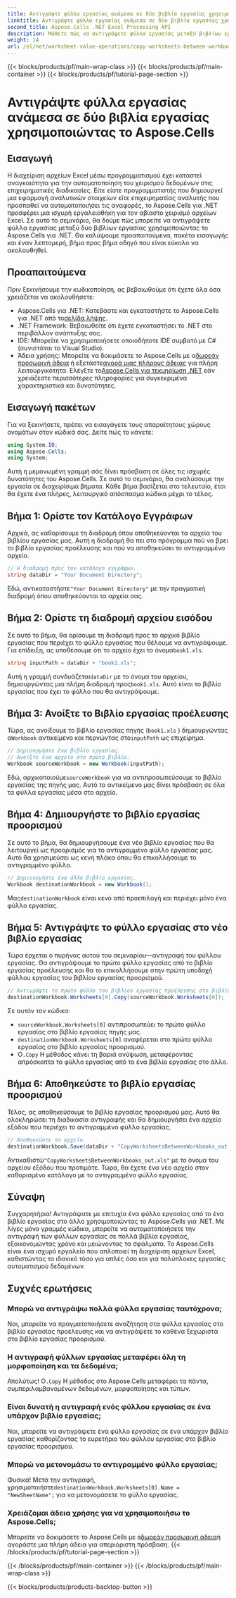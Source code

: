 ```yaml
---
title: Αντιγράψτε φύλλα εργασίας ανάμεσα σε δύο βιβλία εργασίας χρησιμοποιώντας το Aspose.Cells
linktitle: Αντιγράψτε φύλλα εργασίας ανάμεσα σε δύο βιβλία εργασίας χρησιμοποιώντας το Aspose.Cells
second_title: Aspose.Cells .NET Excel Processing API
description: Μάθετε πώς να αντιγράφετε φύλλα εργασίας μεταξύ βιβλίων εργασίας του Excel χρησιμοποιώντας το Aspose.Cells για .NET σε αυτόν τον αναλυτικό, βήμα προς βήμα εκμάθηση. Ιδανικό για αυτοματοποίηση διαδικασιών Excel.
weight: 14
url: /el/net/worksheet-value-operations/copy-worksheets-between-workbooks/
---
```


{{< blocks/products/pf/main-wrap-class >}}
{{< blocks/products/pf/main-container >}}
{{< blocks/products/pf/tutorial-page-section >}}

# Αντιγράψτε φύλλα εργασίας ανάμεσα σε δύο βιβλία εργασίας χρησιμοποιώντας το Aspose.Cells

## Εισαγωγή
Η διαχείριση αρχείων Excel μέσω προγραμματισμού έχει καταστεί αναγκαιότητα για την αυτοματοποίηση του χειρισμού δεδομένων στις επιχειρηματικές διαδικασίες. Είτε είστε προγραμματιστής που δημιουργεί μια εφαρμογή αναλυτικών στοιχείων είτε επιχειρηματίας αναλυτής που προσπαθεί να αυτοματοποιήσει τις αναφορές, το Aspose.Cells για .NET προσφέρει μια ισχυρή εργαλειοθήκη για τον αβίαστο χειρισμό αρχείων Excel. Σε αυτό το σεμινάριο, θα δούμε πώς μπορείτε να αντιγράψετε φύλλα εργασίας μεταξύ δύο βιβλίων εργασίας χρησιμοποιώντας το Aspose.Cells για .NET. Θα καλύψουμε προαπαιτούμενα, πακέτα εισαγωγής και έναν λεπτομερή, βήμα προς βήμα οδηγό που είναι εύκολο να ακολουθηθεί.
## Προαπαιτούμενα
Πριν ξεκινήσουμε την κωδικοποίηση, ας βεβαιωθούμε ότι έχετε όλα όσα χρειάζεται να ακολουθήσετε:
-  Aspose.Cells για .NET: Κατεβάστε και εγκαταστήστε το Aspose.Cells για .NET από το[σελίδα λήψης](https://releases.aspose.com/cells/net/).
- .NET Framework: Βεβαιωθείτε ότι έχετε εγκαταστήσει το .NET στο περιβάλλον ανάπτυξης σας.
- IDE: Μπορείτε να χρησιμοποιήσετε οποιοδήποτε IDE συμβατό με C# (συνιστάται το Visual Studio).
-  Άδεια χρήσης: Μπορείτε να δοκιμάσετε το Aspose.Cells με α[δωρεάν προσωρινή άδεια](https://purchase.aspose.com/temporary-license/) ή εξετάστε[αγορά μιας πλήρους άδειας](https://purchase.aspose.com/buy) για πλήρη λειτουργικότητα.
 Ελέγξτε το[Aspose.Cells για τεκμηρίωση .NET](https://reference.aspose.com/cells/net/) εάν χρειάζεστε περισσότερες πληροφορίες για συγκεκριμένα χαρακτηριστικά και δυνατότητες.
## Εισαγωγή πακέτων
Για να ξεκινήσετε, πρέπει να εισαγάγετε τους απαραίτητους χώρους ονομάτων στον κώδικά σας. Δείτε πώς το κάνετε:
```csharp
using System.IO;
using Aspose.Cells;
using System;
```
Αυτή η μεμονωμένη γραμμή σάς δίνει πρόσβαση σε όλες τις ισχυρές δυνατότητες του Aspose.Cells.
Σε αυτό το σεμινάριο, θα αναλύσουμε την εργασία σε διαχειρίσιμα βήματα. Κάθε βήμα βασίζεται στο τελευταίο, έτσι θα έχετε ένα πλήρες, λειτουργικό απόσπασμα κώδικα μέχρι το τέλος.
## Βήμα 1: Ορίστε τον Κατάλογο Εγγράφων
Αρχικά, ας καθορίσουμε τη διαδρομή όπου αποθηκεύονται τα αρχεία του βιβλίου εργασίας μας. Αυτή η διαδρομή θα πει στο πρόγραμμα πού να βρει το βιβλίο εργασίας προέλευσης και πού να αποθηκεύσει το αντιγραμμένο αρχείο.
```csharp
// Η διαδρομή προς τον κατάλογο εγγράφων.
string dataDir = "Your Document Directory";
```
 Εδώ, αντικαταστήστε`"Your Document Directory"` με την πραγματική διαδρομή όπου αποθηκεύονται τα αρχεία σας.
## Βήμα 2: Ορίστε τη διαδρομή αρχείου εισόδου
Σε αυτό το βήμα, θα ορίσουμε τη διαδρομή προς το αρχικό βιβλίο εργασίας που περιέχει το φύλλο εργασίας που θέλουμε να αντιγράψουμε. Για επίδειξη, ας υποθέσουμε ότι το αρχείο έχει το όνομα`book1.xls`.
```csharp
string inputPath = dataDir + "book1.xls";
```
 Αυτή η γραμμή συνδυάζεται`dataDir` με το όνομα του αρχείου, δημιουργώντας μια πλήρη διαδρομή προς`book1.xls`. Αυτό είναι το βιβλίο εργασίας που έχει το φύλλο που θα αντιγράψουμε.
## Βήμα 3: Ανοίξτε το Βιβλίο εργασίας προέλευσης
Τώρα, ας ανοίξουμε το βιβλίο εργασίας πηγής (`book1.xls` ) δημιουργώντας α`Workbook` αντικείμενο και περνώντας στο`inputPath` ως επιχείρημα.
```csharp
// Δημιουργήστε ένα βιβλίο εργασίας.
// Ανοίξτε ένα αρχείο στο πρώτο βιβλίο.
Workbook sourceWorkbook = new Workbook(inputPath);
```
 Εδώ, αρχικοποιούμε`sourceWorkbook` για να αντιπροσωπεύσουμε το βιβλίο εργασίας της πηγής μας. Αυτό το αντικείμενο μας δίνει πρόσβαση σε όλα τα φύλλα εργασίας μέσα στο αρχείο.
## Βήμα 4: Δημιουργήστε το βιβλίο εργασίας προορισμού
Σε αυτό το βήμα, θα δημιουργήσουμε ένα νέο βιβλίο εργασίας που θα λειτουργεί ως προορισμός για το αντιγραμμένο φύλλο εργασίας μας. Αυτό θα χρησιμεύσει ως κενή πλάκα όπου θα επικολλήσουμε το αντιγραμμένο φύλλο.
```csharp
// Δημιουργήστε ένα άλλο βιβλίο εργασίας.
Workbook destinationWorkbook = new Workbook();
```
 Μας`destinationWorkbook` είναι κενό από προεπιλογή και περιέχει μόνο ένα φύλλο εργασίας.
## Βήμα 5: Αντιγράψτε το φύλλο εργασίας στο νέο βιβλίο εργασίας
Τώρα έρχεται ο πυρήνας αυτού του σεμιναρίου—αντιγραφή του φύλλου εργασίας. Θα αντιγράψουμε το πρώτο φύλλο εργασίας από το βιβλίο εργασίας προέλευσης και θα το επικολλήσουμε στην πρώτη υποδοχή φύλλου εργασίας του βιβλίου εργασίας προορισμού.
```csharp
// Αντιγράψτε το πρώτο φύλλο του βιβλίου εργασίας προέλευσης στο βιβλίο εργασίας προορισμού.
destinationWorkbook.Worksheets[0].Copy(sourceWorkbook.Worksheets[0]);
```
Σε αυτόν τον κώδικα:
- `sourceWorkbook.Worksheets[0]` αντιπροσωπεύει το πρώτο φύλλο εργασίας στο βιβλίο εργασίας πηγής μας.
- `destinationWorkbook.Worksheets[0]` αναφέρεται στο πρώτο φύλλο εργασίας στο βιβλίο εργασίας προορισμού.
-  Ο`.Copy` Η μέθοδος κάνει τη βαριά ανύψωση, μεταφέροντας απρόσκοπτα το φύλλο εργασίας από το ένα βιβλίο εργασίας στο άλλο.
## Βήμα 6: Αποθηκεύστε το βιβλίο εργασίας προορισμού
Τέλος, ας αποθηκεύσουμε το βιβλίο εργασίας προορισμού μας. Αυτό θα ολοκληρώσει τη διαδικασία αντιγραφής και θα δημιουργήσει ένα αρχείο εξόδου που περιέχει το αντιγραμμένο φύλλο εργασίας.
```csharp
// Αποθηκεύστε το αρχείο.
destinationWorkbook.Save(dataDir + "CopyWorksheetsBetweenWorkbooks_out.xls");
```
 Αντικαθιστώ`"CopyWorksheetsBetweenWorkbooks_out.xls"` με το όνομα του αρχείου εξόδου που προτιμάτε. Τώρα, θα έχετε ένα νέο αρχείο στον καθορισμένο κατάλογο με το αντιγραμμένο φύλλο εργασίας.

## Σύναψη
Συγχαρητήρια! Αντιγράψατε με επιτυχία ένα φύλλο εργασίας από το ένα βιβλίο εργασίας στο άλλο χρησιμοποιώντας το Aspose.Cells για .NET. Με λίγες μόνο γραμμές κώδικα, μπορείτε να αυτοματοποιήσετε την αντιγραφή των φύλλων εργασίας σε πολλά βιβλία εργασίας, εξοικονομώντας χρόνο και μειώνοντας τα σφάλματα. Το Aspose.Cells είναι ένα ισχυρό εργαλείο που απλοποιεί τη διαχείριση αρχείων Excel, καθιστώντας το ιδανικό τόσο για απλές όσο και για πολύπλοκες εργασίες αυτοματισμού δεδομένων.
## Συχνές ερωτήσεις
### Μπορώ να αντιγράψω πολλά φύλλα εργασίας ταυτόχρονα;  
Ναι, μπορείτε να πραγματοποιήσετε αναζήτηση στα φύλλα εργασίας στο βιβλίο εργασίας προέλευσης και να αντιγράψετε το καθένα ξεχωριστά στο βιβλίο εργασίας προορισμού.
### Η αντιγραφή φύλλων εργασίας μεταφέρει όλη τη μορφοποίηση και τα δεδομένα;  
 Απολύτως! Ο`.Copy` Η μέθοδος στο Aspose.Cells μεταφέρει τα πάντα, συμπεριλαμβανομένων δεδομένων, μορφοποίησης και τύπων.
### Είναι δυνατή η αντιγραφή ενός φύλλου εργασίας σε ένα υπάρχον βιβλίο εργασίας;  
Ναι, μπορείτε να αντιγράψετε ένα φύλλο εργασίας σε ένα υπάρχον βιβλίο εργασίας καθορίζοντας το ευρετήριο του φύλλου εργασίας στο βιβλίο εργασίας προορισμού.
### Μπορώ να μετονομάσω το αντιγραμμένο φύλλο εργασίας;  
 Φυσικά! Μετά την αντιγραφή, χρησιμοποιήστε`destinationWorkbook.Worksheets[0].Name = "NewSheetName";` για να μετονομάσετε το φύλλο εργασίας.
### Χρειάζομαι άδεια χρήσης για να χρησιμοποιήσω το Aspose.Cells;  
 Μπορείτε να δοκιμάσετε το Aspose.Cells με a[δωρεάν προσωρινή άδεια](https://purchase.aspose.com/temporary-license/)ή αγοράστε μια πλήρη άδεια για απεριόριστη πρόσβαση.
{{< /blocks/products/pf/tutorial-page-section >}}

{{< /blocks/products/pf/main-container >}}
{{< /blocks/products/pf/main-wrap-class >}}

{{< blocks/products/products-backtop-button >}}
